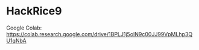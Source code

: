 # HackRice9

Google Colab: https://colab.research.google.com/drive/1BPLJ1j5oIN9c00JJ99VpMLhp3QU1qNbA
